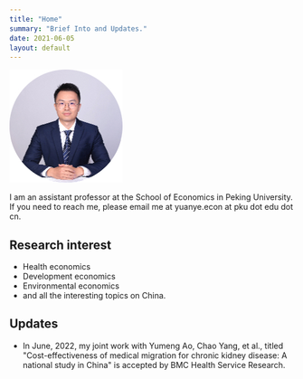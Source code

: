 ```yaml
---
title: "Home"
summary: "Brief Into and Updates."
date: 2021-06-05
layout: default
---
```


![Researcher Portrait](research/photo-github-tiny.jpg "YUAN Ye")

I am an assistant professor at the School of Economics in Peking University. If you need to reach me, please email me at yuanye.econ at pku dot edu dot cn.

## Research interest
- Health economics
- Development economics
- Environmental economics
- and all the interesting topics on China.

## Updates

- In June, 2022, my joint work with Yumeng Ao, Chao Yang, et al., titled "Cost-effectiveness of medical migration for chronic kidney disease: A national study in China" is accepted by BMC Health Service Research.

